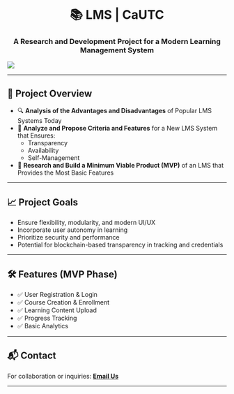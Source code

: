 <h1 align="center">📚 LMS | CaUTC</h1>
<h3 align="center">A Research and Development Project for a Modern Learning Management System</h3>

<img align="center" src="https://media3.giphy.com/media/bGgsc5mWoryfgKBx1u/200w.gif?cid=6c09b952etm7171n5rqfxmlxwako8jazbbcwnuuflgfh8a72&ep=v1_gifs_search&rid=200w.gif&ct=g"/>

---

## 🎯 Project Overview

- 🔍 **Analysis of the Advantages and Disadvantages** of Popular LMS Systems Today  
- 🧠 **Analyze and Propose Criteria and Features** for a New LMS System that Ensures:  
  - Transparency  
  - Availability  
  - Self-Management  
- 🚀 **Research and Build a Minimum Viable Product (MVP)** of an LMS that Provides the Most Basic Features

---

## 📈 Project Goals

- Ensure flexibility, modularity, and modern UI/UX
- Incorporate user autonomy in learning
- Prioritize security and performance
- Potential for blockchain-based transparency in tracking and credentials

---

## 🛠 Features (MVP Phase)

- ✅ User Registration & Login  
- ✅ Course Creation & Enrollment  
- ✅ Learning Content Upload  
- ✅ Progress Tracking  
- ✅ Basic Analytics

---

## 📬 Contact

For collaboration or inquiries: **[Email Us](mailto:daomanhtung41020030@gmail.com)**

---
